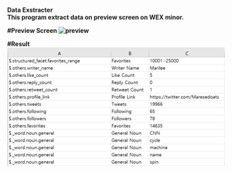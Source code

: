<b>Data Exstracter<br>
This program extract data on preview screen on WEX minor.

#Preview Screen
 ![preview](./image/preview.png)
 
#Result  
 ![facet](./image/facet.png)
